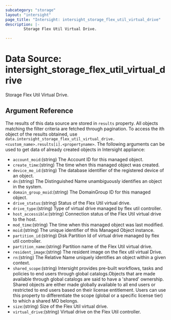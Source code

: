 ```yaml
---
subcategory: "storage"
layout: "intersight"
page_title: "Intersight: intersight_storage_flex_util_virtual_drive"
description: |-
        Storage Flex Util Virtual Drive.

---
```


# Data Source: intersight_storage_flex_util_virtual_drive
Storage Flex Util Virtual Drive.
## Argument Reference
The results of this data source are stored in `results` property.
All objects matching the filter criteria are fetched through pagination.
To access the ith object of the results obtained, use `data.intersight_storage_flex_util_virtual_drive.<custom_name>.results[i].<propertyname>`.
The following arguments can be used to get data of already created objects in Intersight appliance:
* `account_moid`:(string) The Account ID for this managed object. 
* `create_time`:(string) The time when this managed object was created. 
* `device_mo_id`:(string) The database identifier of the registered device of an object. 
* `dn`:(string) The Distinguished Name unambiguously identifies an object in the system. 
* `domain_group_moid`:(string) The DomainGroup ID for this managed object. 
* `drive_status`:(string) Status of the Flex Util virtual drive. 
* `drive_type`:(string) Type of virtual drive managed by flex util controller. 
* `host_accessible`:(string) Connection status of the Flex Util virtual drive to the host. 
* `mod_time`:(string) The time when this managed object was last modified. 
* `moid`:(string) The unique identifier of this Managed Object instance. 
* `partition_id`:(string) Disk Partition Id of virtual drive managed by flex util controller. 
* `partition_name`:(string) Partition name of the Flex Util virtual drive. 
* `resident_image`:(string) The resident image on the flex util virtual Drive. 
* `rn`:(string) The Relative Name uniquely identifies an object within a given context. 
* `shared_scope`:(string) Intersight provides pre-built workflows, tasks and policies to end users through global catalogs.Objects that are made available through global catalogs are said to have a 'shared' ownership. Shared objects are either made globally available to all end users or restricted to end users based on their license entitlement. Users can use this property to differentiate the scope (global or a specific license tier) to which a shared MO belongs. 
* `size`:(string) Size of the Flex Util virtual drive. 
* `virtual_drive`:(string) Virtual drive on the Flex Util controller. 
 
